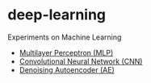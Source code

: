 # deep-learning
Experiments on Machine Learning
* [Multilayer Perceptron (MLP)](https://github.com/davidpiscasio/deep-learning/blob/main/MLP/mlp.ipynb)
* [Convolutional Neural Network (CNN)](https://github.com/davidpiscasio/deep-learning/blob/main/CNN/cnn.ipynb)
* [Denoising Autoencoder (AE)](https://github.com/davidpiscasio/deep-learning/blob/main/AE/denoise_ae.ipynb)
